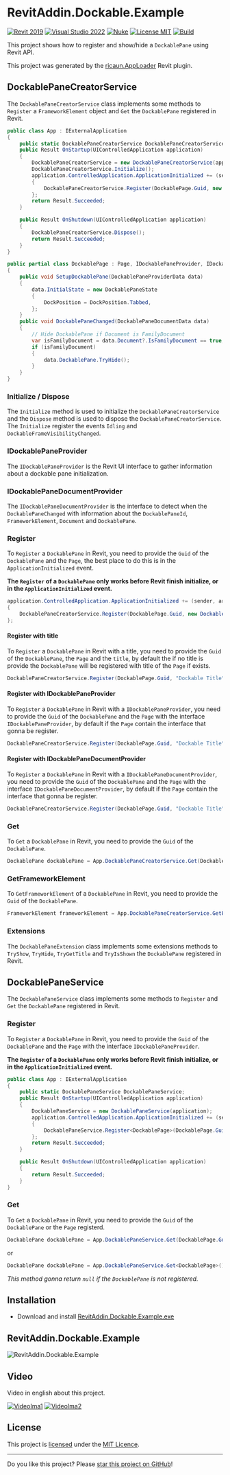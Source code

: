 # RevitAddin.Dockable.Example

[![Revit 2019](https://img.shields.io/badge/Revit-2019+-blue.svg)](../..)
[![Visual Studio 2022](https://img.shields.io/badge/Visual%20Studio-2022-blue)](../..)
[![Nuke](https://img.shields.io/badge/Nuke-Build-blue)](https://nuke.build/)
[![License MIT](https://img.shields.io/badge/License-MIT-blue.svg)](LICENSE)
[![Build](../../actions/workflows/Build.yml/badge.svg)](../../actions)

This project shows how to register and show/hide a `DockablePane` using Revit API.

This project was generated by the [ricaun.AppLoader](https://ricaun.com/AppLoader/) Revit plugin.

## DockablePaneCreatorService

The `DockablePaneCreatorService` class implements some methods to `Register` a `FrameworkElement` object and `Get` the `DockablePane` registered in Revit.

```C#
public class App : IExternalApplication
{
    public static DockablePaneCreatorService DockablePaneCreatorService;
    public Result OnStartup(UIControlledApplication application)
    {
        DockablePaneCreatorService = new DockablePaneCreatorService(application);
        DockablePaneCreatorService.Initialize();
        application.ControlledApplication.ApplicationInitialized += (sender, args) =>
        {
            DockablePaneCreatorService.Register(DockablePage.Guid, new DockablePage());
        };
        return Result.Succeeded;
    }

    public Result OnShutdown(UIControlledApplication application)
    {
        DockablePaneCreatorService.Dispose();
        return Result.Succeeded;
    }
}
```
```C#
public partial class DockablePage : Page, IDockablePaneProvider, IDockablePaneDocumentProvider
{
    public void SetupDockablePane(DockablePaneProviderData data)
    {
        data.InitialState = new DockablePaneState
        {
            DockPosition = DockPosition.Tabbed,
        };
    }
    public void DockablePaneChanged(DockablePaneDocumentData data)
    {
        // Hide DockablePane if Document is FamilyDocument
        var isFamilyDocument = data.Document?.IsFamilyDocument == true;
        if (isFamilyDocument)
        {
            data.DockablePane.TryHide();
        }
    }
}
```

### Initialize / Dispose

The `Initialize` method is used to initialize the `DockablePaneCreatorService` and the `Dispose` method is used to dispose the `DockablePaneCreatorService`. The `Initialize` register the events `Idling` and `DockableFrameVisibilityChanged`.

### IDockablePaneProvider

The `IDockablePaneProvider` is the Revit UI interface to gather information about a dockable pane initialization.

### IDockablePaneDocumentProvider

The `IDockablePaneDocumentProvider` is the interface to detect when the `DockablePaneChanged` with information about the `DockablePaneId`, `FrameworkElement`, `Document` and `DockablePane`.

### Register

To `Register` a `DockablePane` in Revit, you need to provide the `Guid` of the `DockablePane` and the `Page`, the best place to do this is in the `ApplicationInitialized` event.

**The `Register` of a `DockablePane` only works before Revit finish initialize, or in the `ApplicationInitialized` event.**

```C#
application.ControlledApplication.ApplicationInitialized += (sender, args) =>
{
    DockablePaneCreatorService.Register(DockablePage.Guid, new DockablePage());
};
```

#### Register with title

To `Register` a `DockablePane` in Revit with a title, you need to provide the `Guid` of the `DockablePane`, the `Page` and the `title`, by default the if no title is provide the `DockablePane` will be registered with title of the `Page` if exists.
```C#
DockablePaneCreatorService.Register(DockablePage.Guid, "Dockable Title", new DockablePage());
```

#### Register with IDockablePaneProvider

To `Register` a `DockablePane` in Revit with a `IDockablePaneProvider`, you need to provide the `Guid` of the `DockablePane` and the `Page` with the interface `IDockablePaneProvider`, by default if the `Page` contain the interface that gonna be register.
```C#
DockablePaneCreatorService.Register(DockablePage.Guid, "Dockable Title", new DockablePage(), new DockablePaneProvider());
```

#### Register with IDockablePaneDocumentProvider

To `Register` a `DockablePane` in Revit with a `IDockablePaneDocumentProvider`, you need to provide the `Guid` of the `DockablePane` and the `Page` with the interface `IDockablePaneDocumentProvider`, by default if the `Page` contain the interface that gonna be register.
```C#
DockablePaneCreatorService.Register(DockablePage.Guid, "Dockable Title", new DockablePage(), new DockablePaneDocumentProvider());
```

### Get

To `Get` a `DockablePane` in Revit, you need to provide the `Guid` of the `DockablePane`.
```C#
DockablePane dockablePane = App.DockablePaneCreatorService.Get(DockablePage.Guid);
```

### GetFrameworkElement

To `GetFrameworkElement` of a `DockablePane` in Revit, you need to provide the `Guid` of the `DockablePane`.
```C#
FrameworkElement frameworkElement = App.DockablePaneCreatorService.GetFrameworkElement(DockablePage.Guid);
```

### Extensions

The `DockablePaneExtension` class implements some extensions methods to `TryShow`, `TryHide`, `TryGetTitle` and `TryIsShown` the `DockablePane` registered in Revit. 

## DockablePaneService

The `DockablePaneService` class implements some methods to `Register` and `Get` the `DockablePane` registered in Revit.

### Register

To `Register` a `DockablePane` in Revit, you need to provide the `Guid` of the `DockablePane` and the `Page` with the interface `IDockablePaneProvider`.

**The `Register` of a `DockablePane` only works before Revit finish initialize, or in the `ApplicationInitialized` event.**

```C#
public class App : IExternalApplication
{
    public static DockablePaneService DockablePaneService;
    public Result OnStartup(UIControlledApplication application)
    {
        DockablePaneService = new DockablePaneService(application);
        application.ControlledApplication.ApplicationInitialized += (sender, args) =>
        {
            DockablePaneService.Register<DockablePage>(DockablePage.Guid);
        };
        return Result.Succeeded;
    }

    public Result OnShutdown(UIControlledApplication application)
    {
        return Result.Succeeded;
    }
}
```

### Get

To `Get` a `DockablePane` in Revit, you need to provide the `Guid` of the `DockablePane` or the `Page` registerd.
```C#
DockablePane dockablePane = App.DockablePaneService.Get(DockablePage.Guid);
```
or
```C#
DockablePane dockablePane = App.DockablePaneService.Get<DockablePage>();
```
*This method gonna return `null` if the `DockablePane` is not registered.*

## Installation

* Download and install [RevitAddin.Dockable.Example.exe](../../releases/latest/download/RevitAddin.Dockable.Example.zip)

## RevitAddin.Dockable.Example

![RevitAddin.Dockable.Example](https://github.com/ricaun-io/RevitAddin.Dockable.Example/assets/12437519/ead73dc2-5159-49dc-8de9-6fc2ac9e414f)

## Video

Video in english about this project.

[![VideoIma1]][Video1] [![VideoIma2]][Video2]

## License

This project is [licensed](LICENSE) under the [MIT Licence](https://en.wikipedia.org/wiki/MIT_License).

---

Do you like this project? Please [star this project on GitHub](../../stargazers)!

[Video1]: https://youtu.be/xf9702Bx09s
[VideoIma1]: https://img.youtube.com/vi/xf9702Bx09s/mqdefault.jpg
[Video2]: https://youtu.be/mlUsY8_caBE
[VideoIma2]: https://img.youtube.com/vi/mlUsY8_caBE/mqdefault.jpg